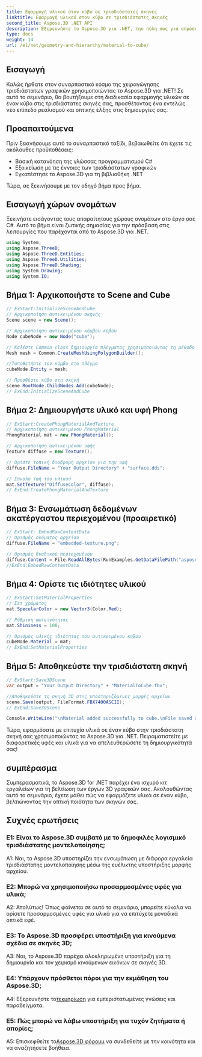 ```yaml
---
title: Εφαρμογή υλικού στον κύβο σε τρισδιάστατες σκηνές
linktitle: Εφαρμογή υλικού στον κύβο σε τρισδιάστατες σκηνές
second_title: Aspose.3D .NET API
description: Εξερευνήστε το Aspose.3D για .NET, την πύλη σας για απρόσκοπτη επεξεργασία τρισδιάστατων γραφικών. Εφαρμόστε υλικά χωρίς κόπο, βελτιώστε τον ρεαλισμό και αναβαθμίστε τα έργα σας.
type: docs
weight: 14
url: /el/net/geometry-and-hierarchy/material-to-cube/
---
```

## Εισαγωγή

Καλώς ήρθατε στον συναρπαστικό κόσμο της χειραγώγησης τρισδιάστατων γραφικών χρησιμοποιώντας το Aspose.3D για .NET! Σε αυτό το σεμινάριο, θα βουτήξουμε στη διαδικασία εφαρμογής υλικών σε έναν κύβο στις τρισδιάστατες σκηνές σας, προσθέτοντας ένα εντελώς νέο επίπεδο ρεαλισμού και οπτικής έλξης στις δημιουργίες σας.

## Προαπαιτούμενα

Πριν ξεκινήσουμε αυτό το συναρπαστικό ταξίδι, βεβαιωθείτε ότι έχετε τις ακόλουθες προϋποθέσεις:

- Βασική κατανόηση της γλώσσας προγραμματισμού C#
- Εξοικείωση με τις έννοιες των τρισδιάστατων γραφικών
- Εγκατέστησε το Aspose.3D για τη βιβλιοθήκη .NET

Τώρα, ας ξεκινήσουμε με τον οδηγό βήμα προς βήμα.

## Εισαγωγή χώρων ονομάτων

Ξεκινήστε εισάγοντας τους απαραίτητους χώρους ονομάτων στο έργο σας C#. Αυτό το βήμα είναι ζωτικής σημασίας για την πρόσβαση στις λειτουργίες που παρέχονται από το Aspose.3D για .NET.

```csharp
using System;
using Aspose.ThreeD;
using Aspose.ThreeD.Entities;
using Aspose.ThreeD.Utilities;
using Aspose.ThreeD.Shading;
using System.Drawing;
using System.IO;
```

## Βήμα 1: Αρχικοποιήστε το Scene and Cube

```csharp
// ExStart:InitializeSceneAndCube
// Αρχικοποίηση αντικειμένου σκηνής
Scene scene = new Scene();

// Αρχικοποίηση αντικειμένου κόμβου κύβου
Node cubeNode = new Node("cube");

// Καλέστε Common class δημιουργία πλέγματος χρησιμοποιώντας τη μέθοδο δημιουργίας πολυγώνων για να ορίσετε την παρουσία πλέγματος
Mesh mesh = Common.CreateMeshUsingPolygonBuilder();

//Τοποθετήστε τον κόμβο στο πλέγμα
cubeNode.Entity = mesh;

// Προσθέστε κύβο στη σκηνή
scene.RootNode.ChildNodes.Add(cubeNode);
// ExEnd:InitializeSceneAndCube
```

## Βήμα 2: Δημιουργήστε υλικό και υφή Phong

```csharp
// ExStart:CreatePhongMaterialAndTexture
// Αρχικοποίηση αντικειμένου PhongMaterial
PhongMaterial mat = new PhongMaterial();

// Αρχικοποίηση αντικειμένου υφής
Texture diffuse = new Texture();

// Ορίστε τοπική διαδρομή αρχείου για την υφή
diffuse.FileName = "Your Output Directory" + "surface.dds";

// Σύνολο Υφή του υλικού
mat.SetTexture("DiffuseColor", diffuse);
// ExEnd:CreatePhongMaterialAndTexture
```

## Βήμα 3: Ενσωμάτωση δεδομένων ακατέργαστου περιεχομένου (προαιρετικό)

```csharp
// ExStart: EmbedRawContentData
// Ορισμός ονόματος αρχείου
diffuse.FileName = "embedded-texture.png";

// Ορισμός δυαδικού περιεχομένου
diffuse.Content = File.ReadAllBytes(RunExamples.GetDataFilePath("aspose-logo.jpg"));
//ExEnd:EmbedRawContentData
```

## Βήμα 4: Ορίστε τις ιδιότητες υλικού

```csharp
// ExStart:SetMaterialProperties
// Σετ χρώματος
mat.SpecularColor = new Vector3(Color.Red);

// Ρύθμιση φωτεινότητας
mat.Shininess = 100;

// Ορισμός υλικής ιδιότητας του αντικειμένου κύβου
cubeNode.Material = mat;
// ExEnd:SetMaterialProperties
```

## Βήμα 5: Αποθηκεύστε την τρισδιάστατη σκηνή

```csharp
// ExStart:Save3DScene
var output = "Your Output Directory" + "MaterialToCube.fbx";

//Αποθηκεύστε τη σκηνή 3D στις υποστηριζόμενες μορφές αρχείων
scene.Save(output, FileFormat.FBX7400ASCII);
// ExEnd:Save3DScene

Console.WriteLine("\nMaterial added successfully to cube.\nFile saved at " + output);
```

Τώρα, εφαρμόσατε με επιτυχία υλικά σε έναν κύβο στην τρισδιάστατη σκηνή σας χρησιμοποιώντας το Aspose.3D για .NET. Πειραματιστείτε με διαφορετικές υφές και υλικά για να απελευθερώσετε τη δημιουργικότητά σας!

## συμπέρασμα

Συμπερασματικά, το Aspose.3D for .NET παρέχει ένα ισχυρό κιτ εργαλείων για τη βελτίωση των έργων 3D γραφικών σας. Ακολουθώντας αυτό το σεμινάριο, έχετε μάθει πώς να εφαρμόζετε υλικά σε έναν κύβο, βελτιώνοντας την οπτική ποιότητα των σκηνών σας.

## Συχνές ερωτήσεις

### Ε1: Είναι το Aspose.3D συμβατό με το δημοφιλές λογισμικό τρισδιάστατης μοντελοποίησης;

A1: Ναι, το Aspose.3D υποστηρίζει την ενσωμάτωση με διάφορα εργαλεία τρισδιάστατης μοντελοποίησης μέσω της ευέλικτης υποστήριξης μορφής αρχείου.

### Ε2: Μπορώ να χρησιμοποιήσω προσαρμοσμένες υφές για υλικά;

Α2: Απολύτως! Όπως φαίνεται σε αυτό το σεμινάριο, μπορείτε εύκολα να ορίσετε προσαρμοσμένες υφές για υλικά για να επιτύχετε μοναδικά οπτικά εφέ.

### Ε3: Το Aspose.3D προσφέρει υποστήριξη για κινούμενα σχέδια σε σκηνές 3D;

A3: Ναι, το Aspose.3D παρέχει ολοκληρωμένη υποστήριξη για τη δημιουργία και τον χειρισμό κινούμενων εικόνων σε σκηνές 3D.

### Ε4: Υπάρχουν πρόσθετοι πόροι για την εκμάθηση του Aspose.3D;

 A4: Εξερευνήστε το[τεκμηρίωση](https://reference.aspose.com/3d/net/) για εμπεριστατωμένες γνώσεις και παραδείγματα.

### Ε5: Πώς μπορώ να λάβω υποστήριξη για τυχόν ζητήματα ή απορίες;

A5: Επισκεφθείτε το[Aspose.3D φόρουμ](https://forum.aspose.com/c/3d/18) να συνδεθείτε με την κοινότητα και να αναζητήσετε βοήθεια.